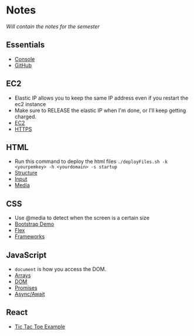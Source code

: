# Notes
_Will contain the notes for the semester_

## Essentials
- [Console](_moreNotes/console.md)
- [GitHub](_moreNotes/gitHub.md)

## EC2
- Elastic IP allows you to keep the same IP address even if you restart the ec2 instance
- Make sure to RELEASE the elastic IP when I'm done, or I'll keep getting charged.
- [EC2](_moreNotes/amazonWebServicesEc2.md)
- [HTTPS](_moreNotes/https.md)

## HTML
- Run this command to deploy the html files `./deployFiles.sh -k <yourpemkey> -h <yourdomain> -s startup`
- [Structure](_moreNotes/html_structure.md)
- [Input](_moreNotes/html_input.md)
- [Media](_moreNotes/html_media.md)

## CSS
- Use @media to detect when the screen is a certain size
- [Bootstrap Demo](https://codepen.io/leesjensen/pen/JjZavjW)
- [Flex](_moreNotes/css_flexbox.md)
- [Frameworks](_moreNotes/css_frameworks.md)

## JavaScript
- `document` is how you access the DOM.
- [Arrays](_moreNotes/javascript_array.md)
- [DOM](_moreNotes/javascript_dom.md)
- [Promises](_moreNotes/javascript_promises.md)
- [Async/Await](_moreNotes/javascript_asyncAwait.md)

## React
- [Tic Tac Toe Example](https://codesandbox.io/p/sandbox/react-dev-forked-48jw78?file=%2Fsrc%2FApp.js%3A46%2C34)